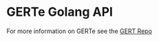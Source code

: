 # GERTe Golang API
For more information on GERTe see the [GERT Repo](https://github.com/GlobalEmpire/GERT)
